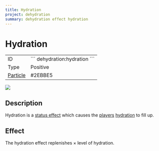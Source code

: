 ```yaml
---
title: Hydration
project: dehydration
summary: dehydration effect hydration
---
```

# Hydration
<div class="main_table">
<div class="left_main_table">
<table class="left_table">
    <tbody>
        <tr>
            <td class="first-column">ID</td>
            <td class="second-column">
            ```
            dehydration:hydration
            ```
            </td>
        </tr>
        <tr id="linear-top">
            <td class="first-column">Type</td>
            <td class="second-column">Positive</td>
        </tr>
        <tr id="linear-top">
            <td class="first-column"><a href="https://minecraft.wiki/w/Particles" target="_blank">Particle</a></td>
            <td class="second-column">#2EBBE5</td>
        </tr>
    </tbody>
</table>
</div>
    <img src="/wiki/assets/dehydration/effects/hydration.png" loading="lazy" class="right_img_table"/>
</div>

## Description
Hydration is a [status effect](https://minecraft.wiki/w/Effect) which causes the [players](https://minecraft.wiki/w/Player) [hydration](/wiki/mods/Dehydration/Mechanic/index) to fill up.

## Effect
The hydration effect replenishes <span class="icon-element" icon-count="1" icon-id="thirst"></span> × level of hydration.

